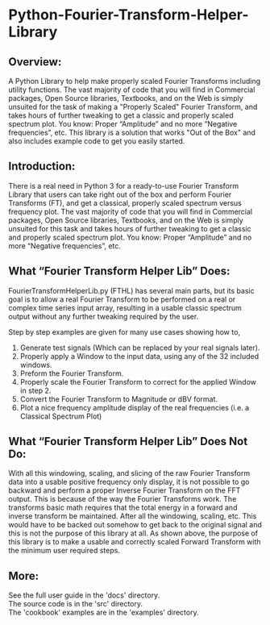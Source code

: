 # Python-Fourier-Transform-Helper-Library  
  
## Overview:  
A Python Library to help make properly scaled Fourier Transforms including utility functions.
The vast majority of code that you will find in Commercial packages, Open Source libraries, Textbooks, and on the Web is
simply unsuited for the task of making a "Properly Scaled" Fourier Transform, and takes hours of further tweaking to get a
classic and properly scaled spectrum plot. You know: Proper “Amplitude” and no more “Negative frequencies”, etc. This
library is a solution that works "Out of the Box" and also includes example code to get you easily started.

## Introduction:
There is a real need in Python 3 for a ready-to-use Fourier Transform Library that users can take right out of the box and
perform Fourier Transforms (FT), and get a classical, properly scaled spectrum versus frequency plot.
The vast majority of code that you will find in Commercial packages, Open Source libraries, Textbooks, and on the Web is
simply unsuited for this task and takes hours of further tweaking to get a classic and properly scaled spectrum plot. You
know: Proper “Amplitude” and no more “Negative frequencies”, etc.  
  
## What “Fourier Transform Helper Lib” Does:  
FourierTransformHelperLib.py (FTHL) has several main parts, but its basic goal is to allow a real Fourier
Transform to be performed on a real or complex time series input array, resulting in a usable classic spectrum output
without any further tweaking required by the user.  
  
Step by step examples are given for many use cases showing how to,  
1) Generate test signals (Which can be replaced by your real signals later).
2) Properly apply a Window to the input data, using any of the 32 included windows.
3) Preform the Fourier Transform.
4) Properly scale the Fourier Transform to correct for the applied Window in step 2.
5) Convert the Fourier Transform to Magnitude or dBV format.
6) Plot a nice frequency amplitude display of the real frequencies (i.e. a Classical Spectrum Plot)
  
## What “Fourier Transform Helper Lib” Does Not Do:  
With all this windowing, scaling, and slicing of the raw Fourier Transform data into a usable positive frequency only display,
it is not possible to go backward and perform a proper Inverse Fourier Transform on the FFT output. This is because of the
way the Fourier Transforms work. The transforms basic math requires that the total energy in a forward and inverse
transform be maintained. After all the windowing, scaling, etc. This would have to be backed out somehow to get back
to the original signal and this is not the purpose of this library at all. As shown above, the purpose of this library is to make
a usable and correctly scaled Forward Transform with the minimum user required steps.
  
## More:  
See the full user guide in the 'docs' directory.  
The source code is in the 'src' directory.  
The 'cookbook' examples are in the 'examples' directory.  

